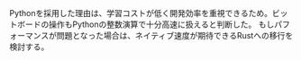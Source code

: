 Pythonを採用した理由は、学習コストが低く開発効率を重視できるため。ビットボードの操作もPythonの整数演算で十分高速に扱えると判断した。
もしパフォーマンスが問題となった場合は、ネイティブ速度が期待できるRustへの移行を検討する。

